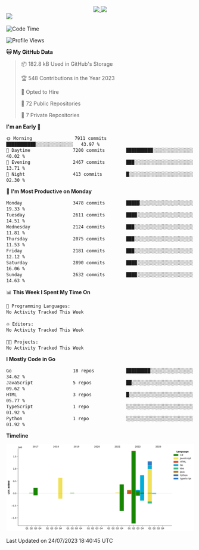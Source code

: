 <div align="center">
  <a href="https://github.com/arielsrv">
    <img height="180em" src="https://github-readme-stats.vercel.app/api?username=arielsrv&show_icons=true&theme=radical&include_all_commits=true&count_private=true"/>
    <img height="180em" src="https://github-readme-stats.vercel.app/api/top-langs/?username=arielsrv&layout=compact&langs_count=10&theme=radical"/>
 </a>
</div>

<div>
  <a href="https://www.linkedin.com/in/arielpineiro/" target="_blank">
    <img src="https://img.shields.io/badge/-LinkedIn-%230077B5?style=for-the-badge&logo=linkedin&logoColor=white" target="_blank">
  </a>
</div>

<!--START_SECTION:waka-->
![Code Time](http://img.shields.io/badge/Code%20Time-0%20secs-blue)

![Profile Views](http://img.shields.io/badge/Profile%20Views-0-blue)

**🐱 My GitHub Data** 

> 📦 182.8 kB Used in GitHub's Storage 
 > 
> 🏆 548 Contributions in the Year 2023
 > 
> 💼 Opted to Hire
 > 
> 📜 72 Public Repositories 
 > 
> 🔑 7 Private Repositories 
 > 
**I'm an Early 🐤** 

```text
🌞 Morning                7911 commits        ███████████░░░░░░░░░░░░░░   43.97 % 
🌆 Daytime                7200 commits        ██████████░░░░░░░░░░░░░░░   40.02 % 
🌃 Evening                2467 commits        ███░░░░░░░░░░░░░░░░░░░░░░   13.71 % 
🌙 Night                  413 commits         █░░░░░░░░░░░░░░░░░░░░░░░░   02.30 % 
```
📅 **I'm Most Productive on Monday** 

```text
Monday                   3478 commits        █████░░░░░░░░░░░░░░░░░░░░   19.33 % 
Tuesday                  2611 commits        ████░░░░░░░░░░░░░░░░░░░░░   14.51 % 
Wednesday                2124 commits        ███░░░░░░░░░░░░░░░░░░░░░░   11.81 % 
Thursday                 2075 commits        ███░░░░░░░░░░░░░░░░░░░░░░   11.53 % 
Friday                   2181 commits        ███░░░░░░░░░░░░░░░░░░░░░░   12.12 % 
Saturday                 2890 commits        ████░░░░░░░░░░░░░░░░░░░░░   16.06 % 
Sunday                   2632 commits        ████░░░░░░░░░░░░░░░░░░░░░   14.63 % 
```


📊 **This Week I Spent My Time On** 

```text
💬 Programming Languages: 
No Activity Tracked This Week

🔥 Editors: 
No Activity Tracked This Week

🐱‍💻 Projects: 
No Activity Tracked This Week
```

**I Mostly Code in Go** 

```text
Go                       18 repos            █████████░░░░░░░░░░░░░░░░   34.62 % 
JavaScript               5 repos             ██░░░░░░░░░░░░░░░░░░░░░░░   09.62 % 
HTML                     3 repos             █░░░░░░░░░░░░░░░░░░░░░░░░   05.77 % 
TypeScript               1 repo              ░░░░░░░░░░░░░░░░░░░░░░░░░   01.92 % 
Python                   1 repo              ░░░░░░░░░░░░░░░░░░░░░░░░░   01.92 % 
```



**Timeline**

![Lines of Code chart](https://raw.githubusercontent.com/arielsrv/arielsrv/main/assets/bar_graph.png)


 Last Updated on 24/07/2023 18:40:45 UTC
<!--END_SECTION:waka-->
